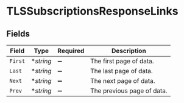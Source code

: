 # TLSSubscriptionsResponseLinks


## Fields

| Field                      | Type                       | Required                   | Description                |
| -------------------------- | -------------------------- | -------------------------- | -------------------------- |
| `First`                    | **string*                  | :heavy_minus_sign:         | The first page of data.    |
| `Last`                     | **string*                  | :heavy_minus_sign:         | The last page of data.     |
| `Next`                     | **string*                  | :heavy_minus_sign:         | The next page of data.     |
| `Prev`                     | **string*                  | :heavy_minus_sign:         | The previous page of data. |